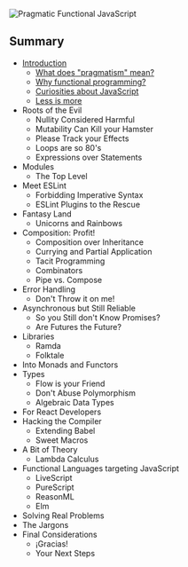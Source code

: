 ![Pragmatic Functional JavaScript](https://i.imgur.com/MgViIhg.png)

## Summary

- [Introduction](./01-INTRODUCTION/)
  - [What does "pragmatism" mean?](./01-INTRODUCTION/01-WHAT-DOES-PRAGMATISM-MEAN.md)
  - [Why functional programming?](./01-INTRODUCTION/02-WHY-FUNCTIONAL-PROGRAMMING.md)
  - [Curiosities about JavaScript](./01-INTRODUCTION/03-CURIOSITIES-ABOUT-JAVASCRIPT.md)
  - [Less is more](./01-INTRODUCTION/04-LESS-IS-MORE.md)
- Roots of the Evil
  - Nullity Considered Harmful
  - Mutability Can Kill your Hamster
  - Please Track your Effects
  - Loops are so 80's
  - Expressions over Statements
- Modules
  - The Top Level
- Meet ESLint
  - Forbidding Imperative Syntax
  - ESLint Plugins to the Rescue
- Fantasy Land
  - Unicorns and Rainbows
- Composition: Profit!
  - Composition over Inheritance
  - Currying and Partial Application
  - Tacit Programming
  - Combinators
  - Pipe vs. Compose
- Error Handling
  - Don't Throw it on me!
- Asynchronous but Still Reliable
  - So you Still don't Know Promises?
  - Are Futures the Future?
- Libraries
  - Ramda
  - Folktale
- Into Monads and Functors
- Types
  - Flow is your Friend
  - Don't Abuse Polymorphism
  - Algebraic Data Types
- For React Developers
- Hacking the Compiler
  - Extending Babel
  - Sweet Macros
- A Bit of Theory
  - Lambda Calculus
- Functional Languages targeting JavaScript
  - LiveScript
  - PureScript
  - ReasonML
  - Elm
- Solving Real Problems
- The Jargons
- Final Considerations
  - ¡Gracias!
  - Your Next Steps
